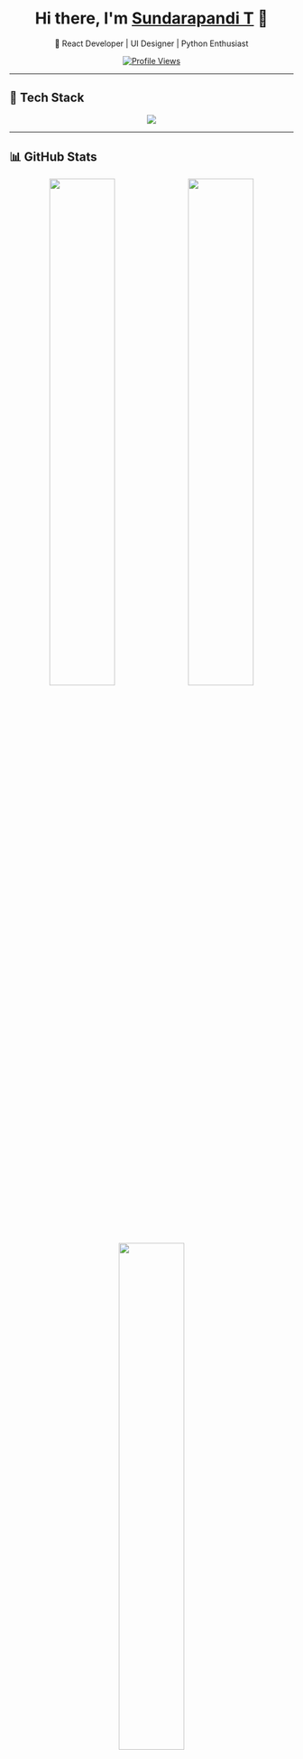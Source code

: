 <h1 align="center">  
  Hi there, I'm <a href="https://sundarapandi.vercel.app" target="_blank">Sundarapandi T</a> 👋  
</h1>  

<p align="center">  
  🔹 React Developer | UI Designer | Python Enthusiast  
</p>  

<p align="center">  
  <a href="https://github.com/SundarapandiT"><img src="https://komarev.com/ghpvc/?username=SundarapandiT&label=Profile%20Views&color=blue&style=flat" alt="Profile Views" /></a>  
</p>  

---

## **🚀 Tech Stack**  

<p align="center">  
  <img src="https://skillicons.dev/icons?i=react,js,python,mysql,html,css,java,bootstrap,git,github" />  
</p>  

---

## **📊 GitHub Stats**  

<p align="center">  
  <img src="https://github-readme-stats.vercel.app/api?username=SundarapandiT&show_icons=true&theme=radical" width="48%" />  
  <img src="https://github-readme-streak-stats.herokuapp.com/?user=SundarapandiT&theme=dark" width="48%" />  
</p>  

<p align="center">  
  <img src="https://github-readme-stats.vercel.app/api/top-langs/?username=SundarapandiT&layout=compact&theme=radical" width="48%" />  
</p>  

---

## **💡 Fun & Interactive Elements**  

<p align="center">  
  <img src="https://github-readme-activity-graph.vercel.app/graph?username=SundarapandiT&theme=react-dark" width="90%" />  
</p>  

### 🏆 GitHub Trophies  
<p align="center">  
  <img src="https://github-profile-trophy.vercel.app/?username=SundarapandiT&theme=darkhub&no-frame=true&row=1" />  
</p>  

---

## **📫 Connect with Me**  

<p align="center">  
  <a href="https://sundarapandi.vercel.app" target="_blank">  
    <img src="https://img.shields.io/badge/Portfolio-%230A66C2.svg?style=for-the-badge&logo=vercel&logoColor=white" />  
  </a>  
  <a href="mailto:sundarapandi1707@gmail.com">  
    <img src="https://img.shields.io/badge/Email-%23D14836.svg?style=for-the-badge&logo=gmail&logoColor=white" />  
  </a>  
</p>
